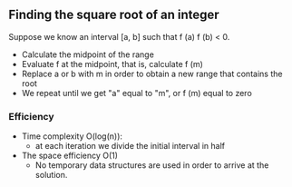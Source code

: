 ## Finding the square root of an integer

Suppose we know an interval [a, b] such that f (a) f (b) < 0.

- Calculate the midpoint of the range
- Evaluate f at the midpoint, that is, calculate f (m)
- Replace a or b with m in order to obtain a new range that contains the root
- We repeat until we get "a" equal to "m", or f (m) equal to zero

### Efficiency

- Time complexity  O(log(n)):
  - at each iteration we divide the initial interval in half
- The space efficiency O(1) 
  - No temporary data structures are used in order to arrive at the solution.
